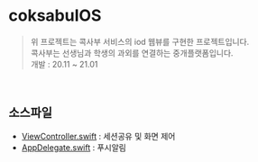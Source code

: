 # coksabuIOS

> 위 프로젝트는 콕사부 서비스의 iod 웹뷰를 구현한 프로젝트입니다.  
> 콕사부는 선생님과 학생의 과외를 연결하는 중개플랫폼입니다.  
> 개발 : 20.11 ~ 21.01  
<br/>

## 소스파일
* [ViewController.swift](https://github.com/yojic-jung/coksabuIOS/blob/main/coksabu/ViewController.swift) : 세션공유 및 화면 제어
* [AppDelegate.swift](https://github.com/yojic-jung/coksabuIOS/blob/main/coksabu/AppDelegate.swift) : 푸시알림

<br/>

